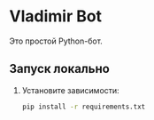 # Vladimir Bot

Это простой Python-бот.

## Запуск локально

1. Установите зависимости:
   ```bash
   pip install -r requirements.txt
